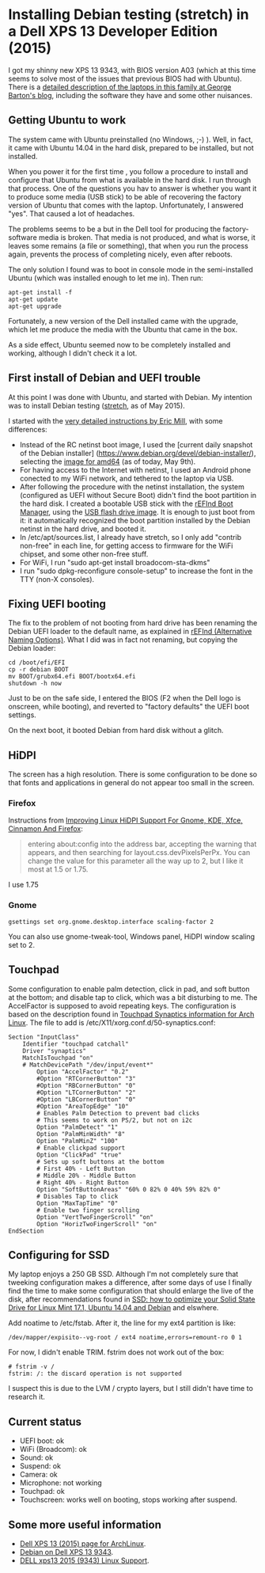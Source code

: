 # Installing Debian testing (stretch) in a Dell XPS 13 Developer Edition (2015)

I got my shinny new XPS 13 9343, with BIOS version A03 (which at this time seems to solve most of the issues that previous BIOS had with Ubuntu). There is a [detailed description of the laptops in this family at George Barton's blog](http://bartongeorge.net/2015/04/09/4th-gen-dell-xps-13-developer-edition-available/), including the software they have and some other nuisances.

## Getting Ubuntu to work

The system came with Ubuntu preinstalled (no Windows, ;-) ). Well, in fact, it came with Ubuntu 14.04 in the hard disk, prepared to be installed, but not installed.

When you power it for the first time , you follow a procedure to install and configure that Ubuntu from what is available in the hard disk. I run through that process. One of the questions you hav to answer is whether you want it to produce some media (USB stick) to be able of recovering the factory version of Ubuntu that comes with the laptop. Unfortunately, I answered "yes". That caused a lot of headaches.

The problems seems to be a but in the Dell tool for producing the factory-software media is broken. That media is not produced, and what is worse, it leaves some remains (a file or something), that when you run the process again, prevents the process of completing nicely, even after reboots.

The only solution I found was to boot in console mode in the semi-installed Ubuntu (which was installed enough to let me in). Then run:

```
apt-get install -f
apt-get update
apt-get upgrade
```

Fortunately, a new version of the Dell installed came with the upgrade, which let me produce the media with the Ubuntu that came in the box.

As a side effect, Ubuntu seemed now to be completely installed and working, although I didn't check it a lot.

## First install of Debian and UEFI trouble

At this point I was done with Ubuntu, and started with Debian. My intention was to install Debian testing ([stretch](https://www.debian.org/releases/stretch/), as of May 2015).

I started with the [very detailed instructions by Eric Mill](https://github.com/konklone/debian/blob/master/installing.md), with some differences:

* Instead of the RC netinst boot image, I used the [current daily snapshot of the Debian installer] (https://www.debian.org/devel/debian-installer/), selecting the [image for amd64](http://cdimage.debian.org/cdimage/daily-builds/daily/arch-latest/amd64/iso-cd/) (as of today, May 9th).
* For having access to the Internet with netinst, I used an Android phone conected to my WiFi network, and tethered to the laptop via USB.
* After following the procedure with the netinst installation, the system (configured as UEFI without Secure Boot) didn't find the boot partition in the hard disk. I created a bootable USB stick with the [rEFInd Boot Manager](http://www.rodsbooks.com/refind/getting.html), using the [USB flash drive image](http://sourceforge.net/projects/refind/files/0.8.7/refind-flashdrive-0.8.7.zip/download). It is enough to just boot from it: it automatically recognized the boot partition installed by the Debian netinst in the hard drive, and booted it.
* In /etc/apt/sources.list, I already have stretch, so I only add "contrib non-free" in each line, for getting access to firmware for the WiFi chipset, and some other non-free stuff.
* For WiFi, I run "sudo apt-get install broadocom-sta-dkms"
* I run "sudo dpkg-reconfigure console-setup" to increase the font in the TTY (non-X consoles).

## Fixing UEFI booting

The fix to the problem of not booting from hard drive has been renaming the Debian UEFI loader to the default name, as explained in [rEFInd (Alternative Naming Options)](http://www.rodsbooks.com/refind/installing.html#naming). What I did was in fact not renaming, but copying the Debian loader:

```
cd /boot/efi/EFI
cp -r debian BOOT
mv BOOT/grubx64.efi BOOT/bootx64.efi
shutdown -h now
```

Just to be on the safe side, I entered the BIOS (F2 when the Dell logo is onscreen, while booting), and reverted to "factory defaults" the UEFI boot settings.

On the next boot, it booted Debian from hard disk without a glitch.

## HiDPI

The screen has a high resolution. There is some configuration to be done so that fonts and applications in general do not appear too small in the screen.

### Firefox

Instructions from [Improving Linux HiDPI Support For Gnome, KDE, Xfce, Cinnamon And Firefox](http://www.makeuseof.com/tag/linux-hidpi-support-for-gnome-kde-xfce-cinnamon-and-firefox/):

> entering about:config into the address bar, accepting the warning that appears, and then searching for layout.css.devPixelsPerPx. You can change the value for this parameter all the way up to 2, but I like it most at 1.5 or 1.75.

I use 1.75

### Gnome

```
gsettings set org.gnome.desktop.interface scaling-factor 2
```

You can  also use gnome-tweak-tool, Windows panel, HiDPI window scaling set to 2.

## Touchpad

Some configuration to enable palm detection, click in pad, and soft button at the bottom; and disable tap to click, which was a bit disturbing to me. The AccelFactor is supposed to avoid repeating keys. The configuration is based on the description found in [Touchpad Synaptics information for Arch Linux](https://wiki.archlinux.org/index.php/Touchpad_Synaptics). The file to add is /etc/X11/xorg.conf.d/50-synaptics.conf:

```
Section "InputClass"
    Identifier "touchpad catchall"
    Driver "synaptics"
    MatchIsTouchpad "on"
    # MatchDevicePath "/dev/input/event*"
        Option "AccelFactor" "0.2"
        #Option "RTCornerButton" "3"
        #Option "RBCornerButton" "0"
        #Option "LTCornerButton" "2"
        #Option "LBCornerButton" "0"
    	#Option "AreaTopEdge" "10"
        # Enables Palm Detection to prevent bad clicks
        # This seems to work on PS/2, but not on i2c
        Option "PalmDetect" "1"
        Option "PalmMinWidth" "8"
        Option "PalmMinZ" "100"
        # Enable clickpad support
        Option "ClickPad" "true"
        # Sets up soft buttons at the bottom
        # First 40% - Left Button
        # Middle 20% - Middle Button
        # Right 40% - Right Button
        Option "SoftButtonAreas" "60% 0 82% 0 40% 59% 82% 0"
        # Disables Tap to click
        Option "MaxTapTime" "0"
        # Enable two finger scrolling
        Option "VertTwoFingerScroll" "on"
        Option "HorizTwoFingerScroll" "on"
EndSection
```
## Configuring for SSD

My laptop enjoys a 250 GB SSD. Although I'm not completely sure that tweeking configuration makes a difference, after some days of use I finally find the time to make some configuration that should enlarge the live of the disk, after recommendations found in [SSD: how to optimize your Solid State Drive for Linux Mint 17.1, Ubuntu 14.04 and Debian](https://sites.google.com/site/easylinuxtipsproject/ssd) and elswhere.

Add noatime to /etc/fstab. After it, the line for my ext4 partition is like:

```
/dev/mapper/expisito--vg-root / ext4 noatime,errors=remount-ro 0 1
```

For now, I didn't enable TRIM. fstrim does not work out of the box:

```
# fstrim -v /
fstrim: /: the discard operation is not supported
```

I suspect this is due to the LVM / crypto layers, but I still didn't have time to research it.

## Current status

* UEFI boot: ok
* WiFi (Broadcom): ok
* Sound: ok
* Suspend: ok
* Camera: ok
* Microphone: not working
* Touchpad: ok
* Touchscreen: works well on booting, stops working after suspend.

## Some more useful information

* [Dell XPS 13 (2015) page for ArchLinux](https://wiki.archlinux.org/index.php/Dell_XPS_13_%282015%29).
* [Debian on Dell XPS 13 9343](https://wiki.debian.org/InstallingDebianOn/Dell/Dell%20XPS%2013%209343).
* [DELL xps13 2015 (9343) Linux Support](https://github.com/mpalourdio/xps13).



